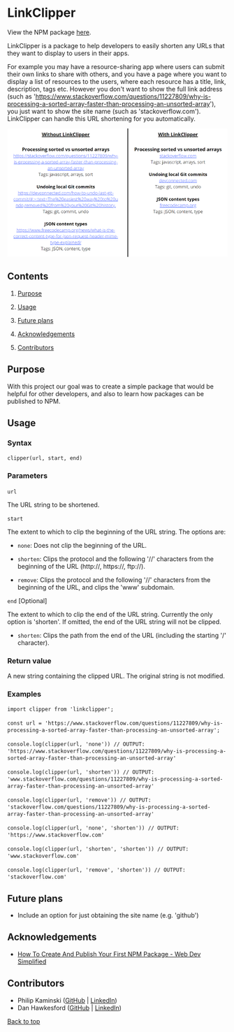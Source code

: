 # LinkClipper

View the NPM package [here](https://www.npmjs.com/package/linkclipper).

LinkClipper is a package to help developers to easily shorten any URLs that they want to display to users in their apps.

For example you may have a resource-sharing app where users can submit their own links to share with others, and you have a page where you want to display a list of resources to the users, where each resource has a title, link, description, tags etc. However you don't want to show the full link address (such as 'https://www.stackoverflow.com/questions/11227809/why-is-processing-a-sorted-array-faster-than-processing-an-unsorted-array'), you just want to show the site name (such as 'stackoverflow.com'). LinkClipper can handle this URL shortening for you automatically.

![A screenshot summarising the above use-case.](./example.png)

## Contents

1. [Purpose](#purpose)

2. [Usage](#usage)

3. [Future plans](#future-plans)

4. [Acknowledgements](#acknowledgements)

5. [Contributors](#contributors)

## Purpose

With this project our goal was to create a simple package that would be helpful for other developers, and also to learn how packages can be published to NPM.

## Usage

### Syntax

    clipper(url, start, end)

### Parameters

`url`

The URL string to be shortened.

`start`

The extent to which to clip the beginning of the URL string. The options are: 
    
- `none`: Does not clip the beginning of the URL.

- `shorten`: Clips the protocol and the following '//' characters from the beginning of the URL (http://, https://, ftp://).

- `remove`: Clips the protocol and the following '//' characters from the beginning of the URL, and clips the 'www' subdomain.

`end` [Optional]

The extent to which to clip the end of the URL string. Currently the only option is 'shorten'. If omitted, the end of the URL string will not be clipped.

- `shorten`: Clips the path from the end of the URL (including the starting '/' character).

### Return value

A new string containing the clipped URL. The original string is not modified.

### Examples

    import clipper from 'linkclipper';
    
    const url = 'https://www.stackoverflow.com/questions/11227809/why-is-processing-a-sorted-array-faster-than-processing-an-unsorted-array';

    console.log(clipper(url, 'none')) // OUTPUT: 'https://www.stackoverflow.com/questions/11227809/why-is-processing-a-sorted-array-faster-than-processing-an-unsorted-array'

    console.log(clipper(url, 'shorten')) // OUTPUT: 'www.stackoverflow.com/questions/11227809/why-is-processing-a-sorted-array-faster-than-processing-an-unsorted-array'

    console.log(clipper(url, 'remove')) // OUTPUT: 'stackoverflow.com/questions/11227809/why-is-processing-a-sorted-array-faster-than-processing-an-unsorted-array'

    console.log(clipper(url, 'none', 'shorten')) // OUTPUT: 'https://www.stackoverflow.com'

    console.log(clipper(url, 'shorten', 'shorten')) // OUTPUT: 'www.stackoverflow.com'

    console.log(clipper(url, 'remove', 'shorten')) // OUTPUT: 'stackoverflow.com'

## Future plans

- Include an option for just obtaining the site name (e.g. 'github')

## Acknowledgements

- [How To Create And Publish Your First NPM Package - Web Dev Simplified](https://www.youtube.com/watch?v=J4b_T-qH3BY&ab_channel=WebDevSimplified)

## Contributors

- Philip Kaminski ([GitHub](https://github.com/AureaFlamma) | [LinkedIn](https://www.linkedin.com/in/kaminskp/))
- Dan Hawkesford ([GitHub](https://github.com/dhawkesford/) | [LinkedIn](https://www.linkedin.com/in/daniel-hawkesford/))

[Back to top](#linkclipper)